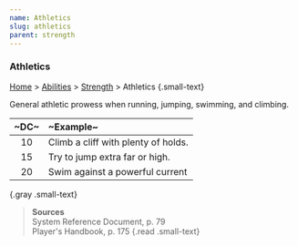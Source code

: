 ```yaml
---
name: Athletics
slug: athletics
parent: strength
---
```

### Athletics
[Home](dm-operations-center) > [Abilities](abilities) > [Strength](strength) > Athletics {.small-text}

General athletic prowess when running, jumping, swimming, and climbing.

| ~DC~ | ~Example~                           |
| :--: | :---------------------------------- |
|  10  | Climb a cliff with plenty of holds. |
|  15  | Try to jump extra far or high.      |
|  20  | Swim against a powerful current     |
{.gray .small-text}

> **Sources** <br/>
> System Reference Document, p. 79<br/>
> Player's Handbook, p. 175
{.read .small-text}

